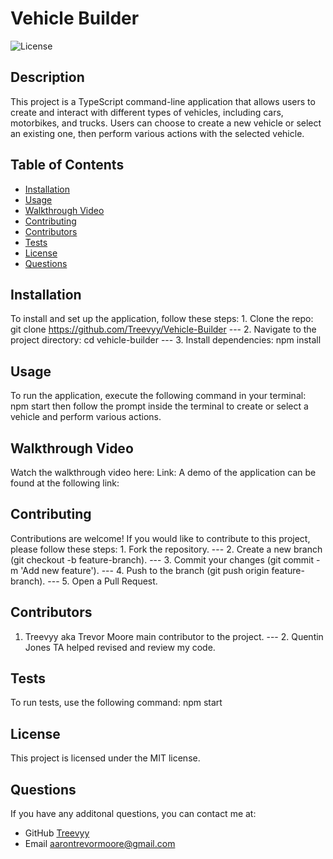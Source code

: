 # Vehicle Builder

  ![License](https://img.shields.io/badge/License-MIT-blue.svg)

  ## Description
  This project is a TypeScript command-line application that allows users to create and interact with different types of vehicles, including cars, motorbikes, and trucks. Users can choose to create a new vehicle or select an existing one, then perform various actions with the selected vehicle.

  ## Table of Contents
  - [Installation](#installation)
  - [Usage](#usage)
  - [Walkthrough Video](#walkthrough-video)
  - [Contributing](#contributing)
  - [Contributors](#contributors)
  - [Tests](#tests)
  - [License](#license)
  - [Questions](#questions)

  ## Installation
  To install and set up the application, follow these steps: 1. Clone the repo: git clone https://github.com/Treevyy/Vehicle-Builder --- 2. Navigate to the project directory: cd vehicle-builder --- 3. Install dependencies: npm install

  ## Usage
  To run the application, execute the following command in your terminal: npm start then follow the prompt inside the terminal to create or select a vehicle and perform various actions.

  ## Walkthrough Video
  Watch the walkthrough video here:
  Link: A demo of the application can be found at the following link:
  
  ## Contributing
  Contributions are welcome! If you would like to contribute to this project, please follow these steps: 1. Fork the repository. --- 2. Create a new branch (git checkout -b feature-branch). --- 3. Commit your changes (git commit -m 'Add new feature'). --- 4. Push to the branch (git push origin feature-branch). --- 5. Open a Pull Request.

  ## Contributors
  1. Treevyy aka Trevor Moore main contributor to the project. ---  2. Quentin Jones TA helped revised and review my code.

  ## Tests
  To run tests, use the following command: npm start

  ## License
  
  This project is licensed under the MIT license.

  ## Questions
  If you have any additonal questions, you can contact me at:
  - GitHub [Treevyy](https://github.com/Treevyy)
  - Email [aarontrevormoore@gmail.com](mailto:aarontrevormoore@gmail.com)
